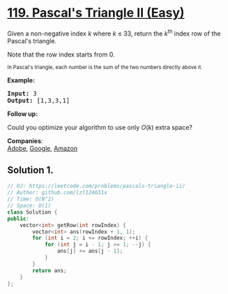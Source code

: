 # [119. Pascal's Triangle II (Easy)](https://leetcode.com/problems/pascals-triangle-ii/)

<p>Given a non-negative&nbsp;index <em>k</em>&nbsp;where <em>k</em> ≤&nbsp;33, return the <em>k</em><sup>th</sup>&nbsp;index row of the Pascal's triangle.</p>

<p>Note that the row index starts from&nbsp;0.</p>

<p><img alt="" src="https://upload.wikimedia.org/wikipedia/commons/0/0d/PascalTriangleAnimated2.gif"><br>
<small>In Pascal's triangle, each number is the sum of the two numbers directly above it.</small></p>

<p><strong>Example:</strong></p>

<pre><strong>Input:</strong> 3
<strong>Output:</strong> [1,3,3,1]
</pre>

<p><strong>Follow up:</strong></p>

<p>Could you optimize your algorithm to use only <em>O</em>(<em>k</em>) extra space?</p>


**Companies**:  
[Adobe](https://leetcode.com/company/adobe), [Google](https://leetcode.com/company/google), [Amazon](https://leetcode.com/company/amazon)

## Solution 1.

```cpp
// OJ: https://leetcode.com/problems/pascals-triangle-ii/
// Author: github.com/lzl124631x
// Time: O(N^2)
// Space: O(1)
class Solution {
public:
    vector<int> getRow(int rowIndex) {
        vector<int> ans(rowIndex + 1, 1);
        for (int i = 2; i <= rowIndex; ++i) {
            for (int j = i - 1; j >= 1; --j) {
                ans[j] += ans[j - 1];
            }
        }
        return ans;
    }
};
```